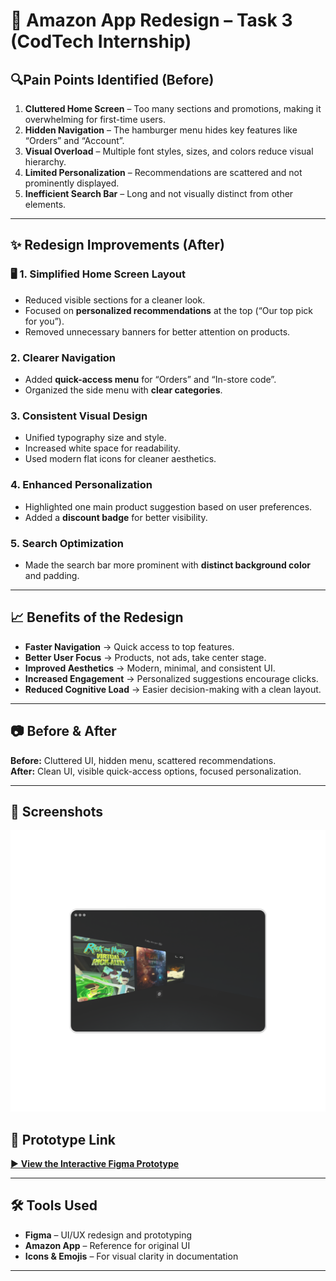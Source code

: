 # 🛒 Amazon App Redesign – Task 3 (CodTech Internship)

## 🔍Pain Points Identified (Before)
1.  **Cluttered Home Screen** – Too many sections and promotions, making it overwhelming for first-time users.  
2.  **Hidden Navigation** – The hamburger menu hides key features like “Orders” and “Account”.  
3.  **Visual Overload** – Multiple font styles, sizes, and colors reduce visual hierarchy.  
4.  **Limited Personalization** – Recommendations are scattered and not prominently displayed.  
5.  **Inefficient Search Bar** – Long and not visually distinct from other elements.  

---

## ✨ Redesign Improvements (After)

### 🖥 1. Simplified Home Screen Layout
- Reduced visible sections for a cleaner look.  
- Focused on **personalized recommendations** at the top (“Our top pick for you”).  
- Removed unnecessary banners for better attention on products.

###  2. Clearer Navigation
- Added **quick-access menu** for “Orders” and “In-store code”.  
- Organized the side menu with **clear categories**.

###  3. Consistent Visual Design
- Unified typography size and style.  
- Increased white space for readability.  
- Used modern flat icons for cleaner aesthetics.

###  4. Enhanced Personalization
- Highlighted one main product suggestion based on user preferences.  
- Added a **discount badge** for better visibility.

###  5. Search Optimization
- Made the search bar more prominent with **distinct background color** and padding.  

---

## 📈 Benefits of the Redesign
-  **Faster Navigation** → Quick access to top features.  
-  **Better User Focus** → Products, not ads, take center stage.  
-  **Improved Aesthetics** → Modern, minimal, and consistent UI.  
-  **Increased Engagement** → Personalized suggestions encourage clicks.  
-  **Reduced Cognitive Load** → Easier decision-making with a clean layout.  

---

## 📷 Before & After
**Before:** Cluttered UI, hidden menu, scattered recommendations.  
**After:** Clean UI, visible quick-access options, focused personalization.

---

## 📸 Screenshots
![Mockups](https://github.com/deepika1163/codetech_internship/blob/main/task-4/vrimg1.png?raw=true)

## 🔗 Prototype Link
[▶ **View the Interactive Figma Prototype**](https://www.figma.com/proto/YFXOTgUqGwn9lAB4eqNRE4/Untitled?node-id=248-239&t=aESdxpmBx3SbIaCT-1)  

---

## 🛠 Tools Used
- **Figma** – UI/UX redesign and prototyping  
- **Amazon App** – Reference for original UI  
- **Icons & Emojis** – For visual clarity in documentation  

---
